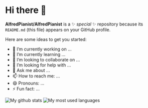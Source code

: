 <link rel="stylesheet" href="readme.css"></link>

# Hi there 👋

**AlfredPianist/AlfredPianist** is a ✨ _special_ ✨ repository because its `README.md` (this file) appears on your GitHub profile.

Here are some ideas to get you started:

- 🔭 I’m currently working on ...
- 🌱 I’m currently learning ...
- 👯 I’m looking to collaborate on ...
- 🤔 I’m looking for help with ...
- 💬 Ask me about ...
- 📫 How to reach me: ...
- 😄 Pronouns: ...
- ⚡ Fun fact: ...

<div>
  <img
   src="https://github-readme-stats.vercel.app/api?username=AlfredPianist&theme=vue-dark&show_icons=true"
   alt="My github stats"
  />
  <img
   src="https://github-readme-stats.vercel.app/api/top-langs/?username=AlfredPianist&layout=compact&theme=vue-dark"
   alt="My most used languages"
  />
</div>
